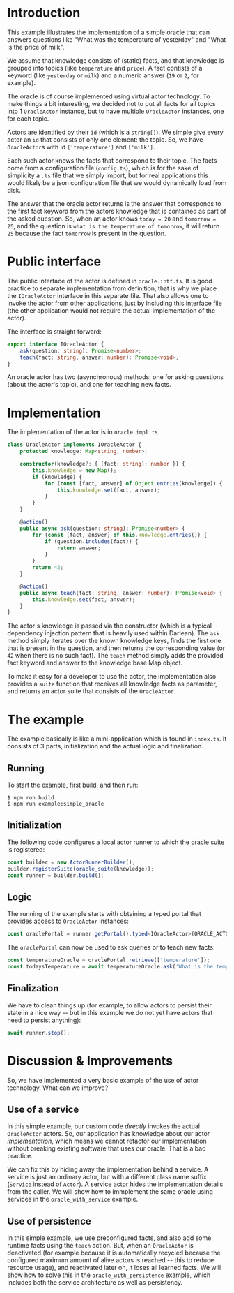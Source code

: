 # Introduction

This example illustrates the implementation of a simple oracle that can answers questions like "What was the temperature of yesterday" and "What is the price of milk".

We assume that knowledge consists of (static) facts, and that knowledge is grouped into topics (like `temperature` and `price`). A fact contists of a keyword (like `yesterday` or `milk`) and
a numeric answer (`19` or `2`, for example).

The oracle is of course implemented using virtual actor technology. To make things a bit interesting, we decided not to put all facts for all topics into 1 `OracleActor` instance, but to have
multiple `OracleActor` instances, one for each topic.

Actors are identified by their `id` (which is a `string[]`). We simple give every actor an `id` that consists of only one element: the topic. So, we have `OracleActor`s with id `['temperature']` and
`['milk']`.

Each such actor knows the facts that correspond to their topic. The facts come from a configuration file (`config.ts`), which is for the sake of simplicity a `.ts` file that we simply import, but
for real applications this would likely be a json configuration file that we would dynamically load from disk.

The answer that the oracle actor returns is the answer that corresponds to the first fact keyword from the actors knowledge that is contained as part of the asked question. So, when an actor knows `today = 20` and `tomorrow = 25`, 
and the question is `what is the temperature of tomorrow`, it will return `25` because the fact `tomorrow` is present in the question.

# Public interface

The public interface of the actor is defined in `oracle.intf.ts`. It is good practice to separate implementation from definition, that is why we place the `IOracleActor` interface in this separate file. That
also allows one to invoke the actor from other applications, just by including this interface file (the other application would not require the actual implementation of the actor).

The interface is straight forward:
```ts
export interface IOracleActor {
    ask(question: string): Promise<number>;
    teach(fact: string, answer: number): Promise<void>;
}
```

An oracle actor has two (asynchronous) methods: one for asking questions (about the actor's topic), and one for teaching new facts.

# Implementation

The implementation of the actor is in `oracle.impl.ts`.

```ts
class OracleActor implements IOracleActor {
    protected knowledge: Map<string, number>;

    constructor(knowledge?: { [fact: string]: number }) {
        this.knowledge = new Map();
        if (knowledge) {
            for (const [fact, answer] of Object.entries(knowledge)) {
                this.knowledge.set(fact, answer);
            }
        }
    }

    @action()
    public async ask(question: string): Promise<number> {
        for (const [fact, answer] of this.knowledge.entries()) {
            if (question.includes(fact)) {
                return answer;
            }
        }
        return 42;
    }

    @action()
    public async teach(fact: string, answer: number): Promise<void> {
        this.knowledge.set(fact, answer);
    }
}
```

The actor's knowledge is passed via the constructor (which is a typical dependency injection pattern that is heavily used within Darlean). The `ask` method simply
iterates over the known knowledge keys, finds the first one that is present in the question, and then returns the corresponding value (or `42` when there is no such fact). The `teach` method simply adds the provided
fact keyword and answer to the knowledge base Map object.

To make it easy for a developer to use the actor, the implementation also provides a `suite` function that receives all knowledge facts as parameter, and returns an actor suite that consists of the `OracleActor`.

# The example

The example basically is like a mini-application which is found in `index.ts`. It consists of 3 parts, initialization and the actual logic and finalization.

## Running

To start the example, first build, and then run:
```
$ npm run build
$ npm run example:simple_oracle
```

## Initialization

The following code configures a local actor runner to which the oracle suite is registered:
```ts
const builder = new ActorRunnerBuilder();
builder.registerSuite(oracle_suite(knowledge));
const runner = builder.build();
```

## Logic
The running of the example starts with obtaining a typed portal that provides access to `OracleActor` instances:
```ts
const oraclePortal = runner.getPortal().typed<IOracleActor>(ORACLE_ACTOR);
```

The `oraclePortal` can now be used to ask queries or to teach new facts:
```ts
const temperatureOracle = oraclePortal.retrieve(['temperature']);
const todaysTemperature = await temperatureOracle.ask('What is the temperature of today?');
```

## Finalization
We have to clean things up (for example, to allow actors to persist their state in a nice way -- but in this example we do not yet have actors that need to persist anything):
```ts
await runner.stop();
```

# Discussion & Improvements
So, we have implemented a very basic example of the use of actor technology. What can we improve?

## Use of a service

In this simple example, our custom code *directly* invokes the actual `OracleActor` actors. So, our application has knowledge about our actor *implementation*, which means we cannot
refactor our implementation without breaking existing software that uses our oracle. That is a bad practice.

We can fix this by hiding away the implementation behind a service. A service is just an ordinary actor, but with a different class name suffix (`Service` instead of `Actor`). A service actor hides the implementation 
details from the caller. We will show how to immplement the same oracle using services in the `oracle_with_service` example.

## Use of persistence

In this simple example, we use preconfigured facts, and also add some runtime facts using the `teach` action. But, when an `OracleActor` is deactivated (for example because it is automatically
recycled because the configured maximum amount of alive actors is reached -- this to reduce resource usage), and reactivated later on, it loses all learned facts. We will show how to
solve this in the `oracle_with_persistence` example, which includes both the service architecture as well as persistency.

